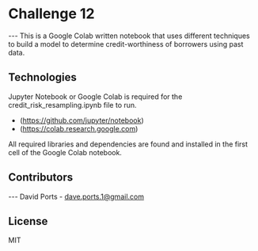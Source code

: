 # Challenge 12

--- This is a Google Colab written notebook that uses different techniques to build a model to determine credit-worthiness of borrowers using past data. 

## Technologies

Jupyter Notebook or Google Colab is required for the credit_risk_resampling.ipynb file to run. 

* (https://github.com/jupyter/notebook)
* (https://colab.research.google.com)

All required libraries and dependencies are found and installed in the first cell of the Google Colab notebook.  

## Contributors

--- David Ports - dave.ports.1@gmail.com

## License

MIT
